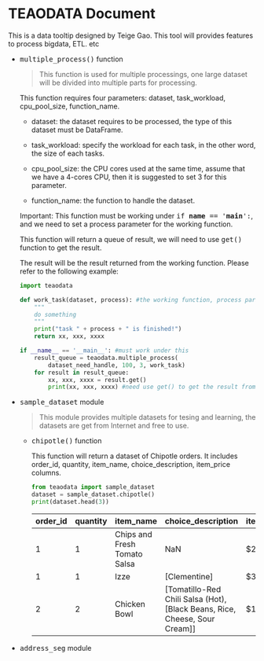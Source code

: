 # TEAODATA Document
This is a data tooltip designed by Teige Gao. This tool will provides features to process bigdata, ETL. etc
- <kbd>multiple_process()</kbd> function

    >This function is used for multiple processings, one large dataset will be divided into multiple parts for processing. 

    This function requires four parameters: dataset, task_workload, cpu_pool_size, function_name.

    - dataset: the dataset requires to be processed, the type of this dataset must be DataFrame.

    - task_workload: specify the workload for each task, in the other word, the size of each tasks.

    - cpu_pool_size: the CPU cores used at the same time, assume that we have a 4-cores CPU, then it is suggested to set 3 for this parameter.

    - function_name: the function to handle the dataset.

    Important: This function must be working under <kbd>if __name__ == '__main__':</kbd>, and we need to set a process parameter for the working function. 
    
    This function will return a queue of result, we will need to use <kbd>get()</kbd> function to get the result. 

    The result will be the result returned from the working function. Please refer to the following example:

    ```python
    import teaodata

    def work_task(dataset, process): #the working function, process para is required
        """
        do something
        """
        print("task " + process + " is finished!")
        return xx, xxx, xxxx

    if __name__ == '__main__': #must work under this
        result_queue = teaodata.multiple_process(
            dataset_need_handle, 100, 3, work_task)
        for result in result_queue:
            xx, xxx, xxxx = result.get()
            print(xx, xxx, xxxx) #need use get() to get the result from queue
    ```
- <kbd>sample_dataset</kbd> module

    >This module provides multiple datasets for tesing and learning, the datasets are get from Internet and free to use.

    - <kbd>chipotle()</kbd> function

        This function will return a dataset of Chipotle orders. It includes order_id, quantity, item_name, choice_description, item_price columns.

        ```python
        from teaodata import sample_dataset
        dataset = sample_dataset.chipotle()
        print(dataset.head(3))
        ```

        order_id | quantity | item_name | choice_description | item_price
        -|-|-|-|-
        1 | 1 | Chips and Fresh Tomato Salsa | NaN | $2.39
        1 | 1 | Izze | [Clementine] | $3.39
        2 | 2 | Chicken Bowl | [Tomatillo-Red Chili Salsa (Hot), [Black Beans, Rice, Cheese, Sour Cream]] | $16.98

        
- <kbd>address_seg</kbd> module

